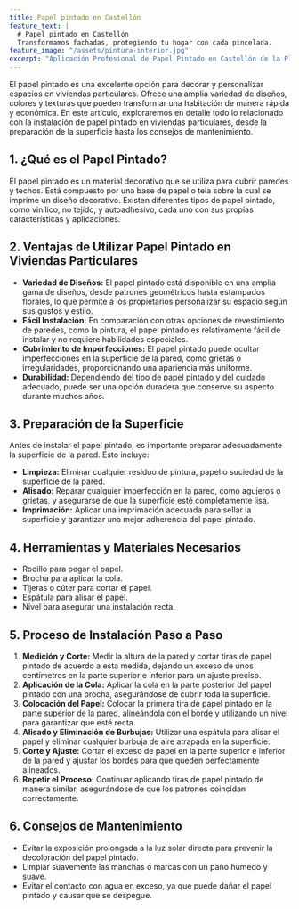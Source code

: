 ```yaml
---
title: Papel pintado en Castellón
feature_text: |
  # Papel pintado en Castellón
  Transformamos fachadas, protegiendo tu hogar con cada pincelada.
feature_image: "/assets/pintura-interior.jpg"
excerpt: "Aplicación Profesional de Papel Pintado en Castellón de la Plana y provincia."
---
```


El papel pintado es una excelente opción para decorar y personalizar espacios en viviendas particulares. Ofrece una amplia variedad de diseños, colores y texturas que pueden transformar una habitación de manera rápida y económica. En este artículo, exploraremos en detalle todo lo relacionado con la instalación de papel pintado en viviendas particulares, desde la preparación de la superficie hasta los consejos de mantenimiento.

## 1. ¿Qué es el Papel Pintado?

El papel pintado es un material decorativo que se utiliza para cubrir paredes y techos. Está compuesto por una base de papel o tela sobre la cual se imprime un diseño decorativo. Existen diferentes tipos de papel pintado, como vinílico, no tejido, y autoadhesivo, cada uno con sus propias características y aplicaciones.

## 2. Ventajas de Utilizar Papel Pintado en Viviendas Particulares

- **Variedad de Diseños:** El papel pintado está disponible en una amplia gama de diseños, desde patrones geométricos hasta estampados florales, lo que permite a los propietarios personalizar su espacio según sus gustos y estilo.
- **Fácil Instalación:** En comparación con otras opciones de revestimiento de paredes, como la pintura, el papel pintado es relativamente fácil de instalar y no requiere habilidades especiales.
- **Cubrimiento de Imperfecciones:** El papel pintado puede ocultar imperfecciones en la superficie de la pared, como grietas o irregularidades, proporcionando una apariencia más uniforme.
- **Durabilidad:** Dependiendo del tipo de papel pintado y del cuidado adecuado, puede ser una opción duradera que conserve su aspecto durante muchos años.

## 3. Preparación de la Superficie

Antes de instalar el papel pintado, es importante preparar adecuadamente la superficie de la pared. Esto incluye:

- **Limpieza:** Eliminar cualquier residuo de pintura, papel o suciedad de la superficie de la pared.
- **Alisado:** Reparar cualquier imperfección en la pared, como agujeros o grietas, y asegurarse de que la superficie esté completamente lisa.
- **Imprimación:** Aplicar una imprimación adecuada para sellar la superficie y garantizar una mejor adherencia del papel pintado.

## 4. Herramientas y Materiales Necesarios

- Rodillo para pegar el papel.
- Brocha para aplicar la cola.
- Tijeras o cúter para cortar el papel.
- Espátula para alisar el papel.
- Nivel para asegurar una instalación recta.

## 5. Proceso de Instalación Paso a Paso

1. **Medición y Corte:** Medir la altura de la pared y cortar tiras de papel pintado de acuerdo a esta medida, dejando un exceso de unos centímetros en la parte superior e inferior para un ajuste preciso.
2. **Aplicación de la Cola:** Aplicar la cola en la parte posterior del papel pintado con una brocha, asegurándose de cubrir toda la superficie.
3. **Colocación del Papel:** Colocar la primera tira de papel pintado en la parte superior de la pared, alineándola con el borde y utilizando un nivel para garantizar que esté recta.
4. **Alisado y Eliminación de Burbujas:** Utilizar una espátula para alisar el papel y eliminar cualquier burbuja de aire atrapada en la superficie.
5. **Corte y Ajuste:** Cortar el exceso de papel en la parte superior e inferior de la pared y ajustar los bordes para que queden perfectamente alineados.
6. **Repetir el Proceso:** Continuar aplicando tiras de papel pintado de manera similar, asegurándose de que los patrones coincidan correctamente.

## 6. Consejos de Mantenimiento

- Evitar la exposición prolongada a la luz solar directa para prevenir la decoloración del papel pintado.
- Limpiar suavemente las manchas o marcas con un paño húmedo y suave.
- Evitar el contacto con agua en exceso, ya que puede dañar el papel pintado y causar que se despegue.

